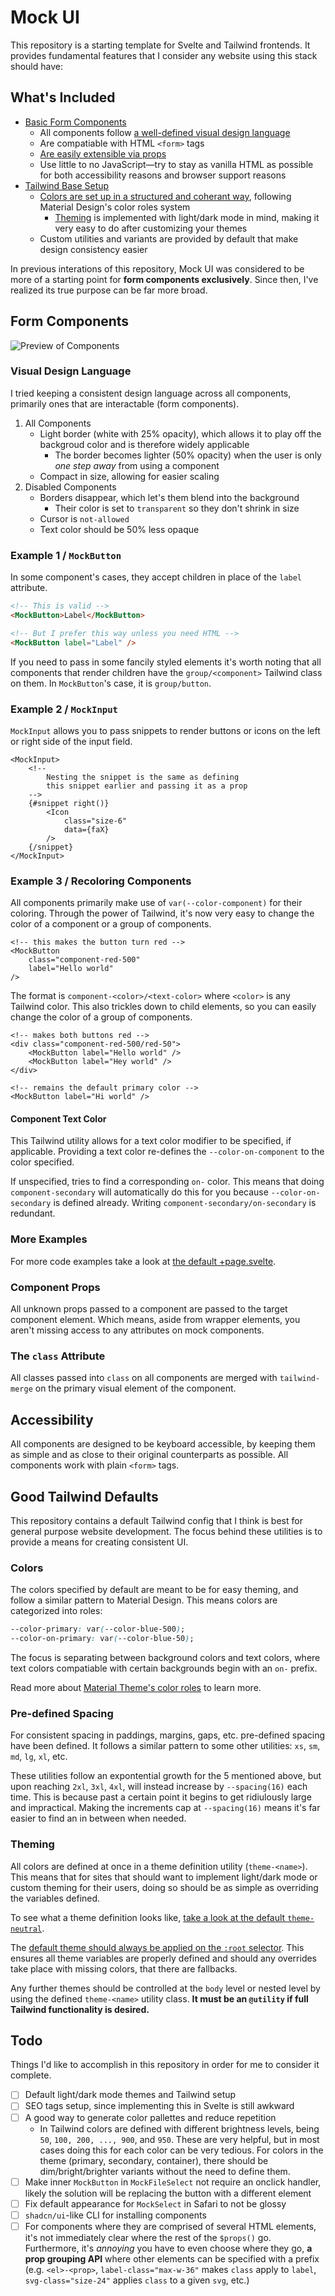 # Mock UI

This repository is a starting template for Svelte and Tailwind frontends. It provides fundamental features that I consider any website using this stack should have:

## What's Included

- [Basic Form Components](#form-components)
    - All components follow [a well-defined visual design language](#visual-design-language)
    - Are compatiable with HTML `<form>` tags
    - [Are easily extensible via props](#component-props)
    - Use little to no JavaScript—try to stay as vanilla HTML as possible for both accessibility reasons and browser support reasons
- [Tailwind Base Setup](#good-tailwind-defaults)
    - [Colors are set up in a structured and coherant way](#colors), following Material Design's color roles system
        - [Theming](#theming) is implemented with light/dark mode in mind, making it very easy to do after customizing your themes
    - Custom utilities and variants are provided by default that make design consistency easier

In previous interations of this repository, Mock UI was considered to be more of a starting point for **form components exclusively**. Since then, I've realized its true purpose can be far more broad.

## Form Components

![Preview of Components](docs/preview_2025-05.png)

### Visual Design Language

I tried keeping a consistent design language across all components, primarily ones that are interactable (form components).

1. All Components
    - Light border (white with 25% opacity), which allows it to play off the backgroud color and is therefore widely applicable
        - The border becomes lighter (50% opacity) when the user is only _one step away_ from using a component
    - Compact in size, allowing for easier scaling
2. Disabled Components
    - Borders disappear, which let's them blend into the background
        - Their color is set to `transparent` so they don't shrink in size
    - Cursor is `not-allowed`
    - Text color should be 50% less opaque

### Example 1 / `MockButton`

In some component's cases, they accept children in place of the `label` attribute.

```html
<!-- This is valid -->
<MockButton>Label</MockButton>

<!-- But I prefer this way unless you need HTML -->
<MockButton label="Label" />
```

If you need to pass in some fancily styled elements it's worth noting that all components that render children have the `group/<component>` Tailwind class on them. In `MockButton`'s case, it is `group/button`.

### Example 2 / `MockInput`

`MockInput` allows you to pass snippets to render buttons or icons on the left or right side of the input field.

```svelte
<MockInput>
    <!--
        Nesting the snippet is the same as defining
        this snippet earlier and passing it as a prop
    -->
    {#snippet right()}
        <Icon
            class="size-6"
            data={faX}
        />
    {/snippet}
</MockInput>
```

### Example 3 / Recoloring Components

All components primarily make use of `var(--color-component)` for their coloring. Through the power of Tailwind, it's now very easy to change the color of a component or a group of components.

```svelte
<!-- this makes the button turn red -->
<MockButton
    class="component-red-500"
    label="Hello world"
/>
```

The format is `component-<color>/<text-color>` where `<color>` is any Tailwind color. This also trickles down to child elements, so you can easily change the color of a group of components.

```svelte
<!-- makes both buttons red -->
<div class="component-red-500/red-50">
    <MockButton label="Hello world" />
    <MockButton label="Hey world" />
</div>

<!-- remains the default primary color -->
<MockButton label="Hi world" />
```

#### Component Text Color

This Tailwind utility allows for a text color modifier to be specified, if applicable. Providing a text color re-defines the `--color-on-component` to the color specified.

If unspecified, tries to find a corresponding `on-` color. This means that doing `component-secondary` will automatically do this for you because `--color-on-secondary` is defined already. Writing `component-secondary/on-secondary` is redundant.

### More Examples

For more code examples take a look at [the default +page.svelte](src/routes/+page.svelte).

### Component Props

All unknown props passed to a component are passed to the target component element. Which means, aside from wrapper elements, you aren't missing access to any attributes on mock components.

### The `class` Attribute

All classes passed into `class` on all components are merged with `tailwind-merge` on the primary visual element of the component.

## Accessibility

All components are designed to be keyboard accessible, by keeping them as simple and as close to their original counterparts as possible. All components work with plain `<form>` tags.

## Good Tailwind Defaults

This repository contains a default Tailwind config that I think is best for general purpose website development. The focus behind these utilities is to provide a means for creating consistent UI.

### Colors

The colors specified by default are meant to be for easy theming, and follow a similar pattern to Material Design. This means colors are categorized into roles:

```css
--color-primary: var(--color-blue-500);
--color-on-primary: var(--color-blue-50);
```

The focus is separating between background colors and text colors, where text colors compatiable with certain backgrounds begin with an `on-` prefix.

Read more about [Material Theme's color roles](https://m3.material.io/styles/color/roles#19e75989-7485-4f5b-a769-940c4e4364bc) to learn more.

### Pre-defined Spacing

For consistent spacing in paddings, margins, gaps, etc. pre-defined spacing have been defined. It follows a similar pattern to some other utilities: `xs`, `sm`, `md`, `lg`, `xl`, etc.

These utilities follow an expontential growth for the 5 mentioned above, but upon reaching `2xl`, `3xl`, `4xl`, will instead increase by `--spacing(16)` each time. This is because past a certain point it begins to get ridiulously large and impractical. Making the increments cap at `--spacing(16)` means it's far easier to find an in between when needed.

### Theming

All colors are defined at once in a theme definition utility (`theme-<name>`). This means that for sites that should want to implement light/dark mode or custom theming for their users, doing so should be as simple as overriding the variables defined.

To see what a theme definition looks like, [take a look at the default `theme-neutral`](https://github.com/josssch/mock-ui/blob/9e19ce401c66a16446fff1e55ff179afa738901e/src/default.css#L64-L81).

The [default theme should always be applied on the `:root` selector](https://github.com/josssch/mock-ui/blob/9e19ce401c66a16446fff1e55ff179afa738901e/src/default.css#L93-L96). This ensures all theme variables are properly defined and should any overrides take place with missing colors, that there are fallbacks.

Any further themes should be controlled at the `body` level or nested level by using the defined `theme-<name>` utility class. **It must be an `@utility` if full Tailwind functionality is desired.**

## Todo

Things I'd like to accomplish in this repository in order for me to consider it complete.

- [ ] Default light/dark mode themes and Tailwind setup
- [ ] SEO tags setup, since implementing this in Svelte is still awkward
- [ ] A good way to generate color pallettes and reduce repetition
    - In Tailwind colors are defined with different brightness levels, being `50`, `100, 200, ..., 900`, and `950`. These are very helpful, but in most cases doing this for each color can be very tedious. For colors in the theme (primary, secondary, container), there should be dim/bright/brighter variants without the need to define them.
- [ ] Make inner `MockButton` in `MockFileSelect` not require an onclick handler, likely the solution will be replacing the button with a different element
- [ ] Fix default appearance for `MockSelect` in Safari to not be glossy
- [ ] `shadcn/ui`-like CLI for installing components
- [ ] For components where they are comprised of several HTML elements, it's not immediately clear where the rest of the `$props()` go. Furthermore, it's _annoying_ you have to even choose where they go, **a prop grouping API** where other elements can be specified with a prefix (e.g. `<el>-<prop>`, `label-class="max-w-36"` makes `class` apply to `label`, `svg-class="size-24"` applies `class` to a given `svg`, etc.)
